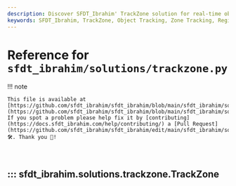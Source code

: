 ```yaml
---
description: Discover SFDT_Ibrahim' TrackZone solution for real-time object tracking within defined zones. Gain insights into initializing regions, tracking objects exclusively within specific areas, and optimizing video stream processing for region-based object detection.
keywords: SFDT_Ibrahim, TrackZone, Object Tracking, Zone Tracking, Region Tracking, Python, Real-time Object Tracking, Video Stream Processing, Region-based Detection
---
```


# Reference for `sfdt_ibrahim/solutions/trackzone.py`

!!! note

    This file is available at [https://github.com/sfdt_ibrahim/sfdt_ibrahim/blob/main/sfdt_ibrahim/solutions/trackzone.py](https://github.com/sfdt_ibrahim/sfdt_ibrahim/blob/main/sfdt_ibrahim/solutions/trackzone.py). If you spot a problem please help fix it by [contributing](https://docs.sfdt_ibrahim.com/help/contributing/) a [Pull Request](https://github.com/sfdt_ibrahim/sfdt_ibrahim/edit/main/sfdt_ibrahim/solutions/trackzone.py) 🛠️. Thank you 🙏!

<br>

## ::: sfdt_ibrahim.solutions.trackzone.TrackZone

<br><br>
